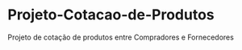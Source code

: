 Projeto-Cotacao-de-Produtos
===========================

Projeto de cotação de produtos entre Compradores e Fornecedores